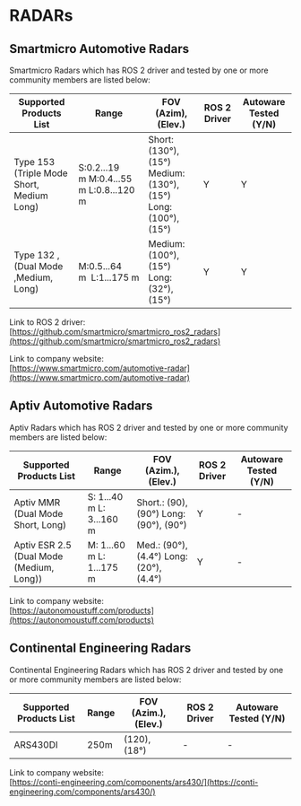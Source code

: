 # RADARs

## **Smartmicro Automotive Radars**

Smartmicro Radars which has ROS 2 driver and tested by one or more community members are listed below:

| Supported Products List                   | Range                                   | FOV (Azim), (Elev.)                                              | ROS 2 Driver | Autoware Tested (Y/N) |
| ----------------------------------------- | --------------------------------------- | ---------------------------------------------------------------- | ------------ | --------------------- |
| Type 153 (Triple Mode Short, Medium Long) | S:0.2...19 m M:0.4...55 m L:0.8...120 m | Short: (130°), (15°) Medium: (130°), (15°)<br>Long: (100°),(15°) | Y            | Y                     |
| Type 132 ,(Dual Mode ,Medium, Long)       | M:0.5...64 m  L:1...175 m               | Medium: (100°), (15°) Long: (32°), (15°)                         | Y            | Y                     |

Link to ROS 2 driver:  
[https://github.com/smartmicro/smartmicro_ros2_radars](https://github.com/smartmicro/smartmicro_ros2_radars)

Link to company website:  
[https://www.smartmicro.com/automotive-radar](https://www.smartmicro.com/automotive-radar)

## **Aptiv Automotive Radars**

Aptiv Radars which has ROS 2 driver and tested by one or more community members are listed below:

| Supported Products List                  | Range                    | FOV (Azim.), (Elev.)                    | ROS 2 Driver | Autoware Tested (Y/N) |
| ---------------------------------------- | ------------------------ | --------------------------------------- | ------------ | --------------------- |
| Aptiv MMR (Dual Mode Short, Long)        | S: 1...40 m L: 3...160 m | Short.: (90), (90°) Long: (90°), (90°)  | Y            | -                     |
| Aptiv ESR 2.5 (Dual Mode (Medium, Long)) | M: 1...60 m L: 1...175 m | Med.: (90°), (4.4°) Long: (20°), (4.4°) | Y            | -                     |

Link to company website:  
[https://autonomoustuff.com/products](https://autonomoustuff.com/products)

## **Continental Engineering Radars**

Continental Engineering Radars which has ROS 2 driver and tested by one or more community members are listed below:

| Supported Products List | Range | FOV (Azim.), (Elev.) | ROS 2 Driver | Autoware Tested (Y/N) |
| ----------------------- | ----- | -------------------- | ------------ | --------------------- |
| ARS430DI                | 250m  | (120), (18°)         | -            | -                     |

Link to company website:  
[https://conti-engineering.com/components/ars430/](https://conti-engineering.com/components/ars430/)
